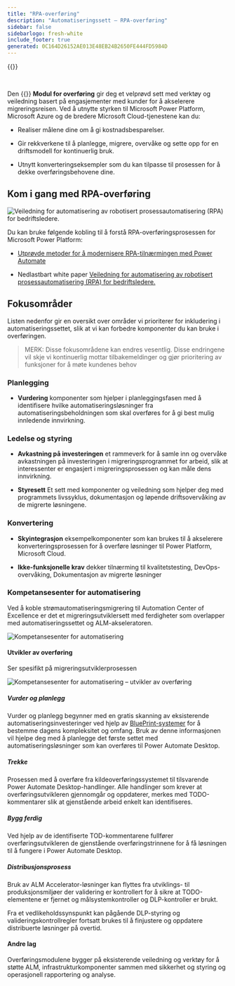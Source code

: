 ```yaml
---
title: "RPA-overføring"
description: "Automatiseringssett – RPA-overføring"
sidebar: false
sidebarlogo: fresh-white
include_footer: true
generated: 0C164D26152AE013E48EB24B2650FE444FD5984D
---
```


{{<toc>}}

<br/>

Den {{<product-name>}} **Modul for overføring** gir deg et velprøvd sett med verktøy og veiledning basert på engasjementer med kunder for å akselerere migreringsreisen. Ved å utnytte styrken til Microsoft Power Platform, Microsoft Azure og de bredere Microsoft Cloud-tjenestene kan du:

- Realiser målene dine om å gi kostnadsbesparelser.

- Gir rekkverkene til å planlegge, migrere, overvåke og sette opp for en driftsmodell for kontinuerlig bruk.

- Utnytt konverteringseksempler som du kan tilpasse til prosessen for å dekke overføringsbehovene dine.

## Kom i gang med RPA-overføring

![Veiledning for automatisering av robotisert prosessautomatisering (RPA) for bedriftsledere.](https://msflowblogscdn.azureedge.net/wp-content/uploads/2022/01/RPAWhitepaper_Img-241x300.png)

Du kan bruke følgende kobling til å forstå RPA-overføringsprosessen for Microsoft Power Platform:

- [Utprøvde metoder for å modernisere RPA-tilnærmingen med Power Automate](https://powerautomate.microsoft.com/blog/proven-methods-to-modernize-your-rpa-approach-with-power-automate/)

- Nedlastbart white paper [Veiledning for automatisering av robotisert prosessautomatisering (RPA) for bedriftsledere.](https://aka.ms/PAD/RPAMigrationWhitepaper)

## Fokusområder

Listen nedenfor gir en oversikt over områder vi prioriterer for inkludering i automatiseringssettet, slik at vi kan forbedre komponenter du kan bruke i overføringen.

> MERK: Disse fokusområdene kan endres vesentlig. Disse endringene vil skje vi kontinuerlig mottar tilbakemeldinger og gjør prioritering av funksjoner for å møte kundenes behov

### Planlegging

- **Vurdering** komponenter som hjelper i planleggingsfasen med å identifisere hvilke automatiseringsløsninger fra automatiseringsbeholdningen som skal overføres for å gi best mulig innledende innvirkning.

### Ledelse og styring

- **Avkastning på investeringen** et rammeverk for å samle inn og overvåke avkastningen på investeringen i migreringsprogrammet for arbeid, slik at interessenter er engasjert i migreringsprosessen og kan måle dens innvirkning.

- **Styresett** Et sett med komponenter og veiledning som hjelper deg med programmets livssyklus, dokumentasjon og løpende driftsovervåking av de migrerte løsningene.

### Konvertering

- **Skyintegrasjon** eksempelkomponenter som kan brukes til å akselerere konverteringsprosessen for å overføre løsninger til Power Platform, Microsoft Cloud.

- **Ikke-funksjonelle krav** dekker tilnærming til kvalitetstesting, DevOps-overvåking, Dokumentasjon av migrerte løsninger

### Kompetansesenter for automatisering

Ved å koble strømautomatiseringsmigrering til Automation Center of Excellence er det et migreringsutviklersett med ferdigheter som overlapper med automatiseringssettet og ALM-akseleratoren.

![Kompetansesenter for automatisering](/images/illustrations/automation-kit-migration.svg)

#### Utvikler av overføring

Ser spesifikt på migreringsutviklerprosessen

![Kompetansesenter for automatisering – utvikler av overføring](/images/illustrations/automation-kit-migration-developer.svg)

##### Vurder og planlegg

Vurder og planlegg begynner med en gratis skanning av eksisterende automatiseringsinvesteringer ved hjelp av [BluePrint-systemer](https://www.blueprintsys.com/) for å bestemme dagens kompleksitet og omfang. Bruk av denne informasjonen vil hjelpe deg med å planlegge det første settet med automatiseringsløsninger som kan overføres til Power Automate Desktop.

##### Trekke

Prosessen med å overføre fra kildeoverføringssystemet til tilsvarende Power Automate Desktop-handlinger. Alle handlinger som krever at overføringsutvikleren gjennomgår og oppdaterer, merkes med TODO-kommentarer slik at gjenstående arbeid enkelt kan identifiseres.

##### Bygg ferdig

Ved hjelp av de identifiserte TOD-kommentarene fullfører overføringsutvikleren de gjenstående overføringstrinnene for å få løsningen til å fungere i Power Automate Desktop.

##### Distribusjonsprosess

Bruk av ALM Accelerator-løsninger kan flyttes fra utviklings- til produksjonsmiljøer der validering er kontrollert for å sikre at TODO-elementene er fjernet og målsystemkontroller og DLP-kontroller er brukt.

Fra et vedlikeholdssynspunkt kan pågående DLP-styring og valideringskontrollregler fortsatt brukes til å finjustere og oppdatere distribuerte løsninger på overtid.

#### Andre lag

Overføringsmodulene bygger på eksisterende veiledning og verktøy for å støtte ALM, infrastrukturkomponenter sammen med sikkerhet og styring og operasjonell rapportering og analyse.
